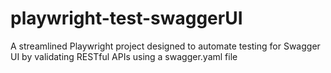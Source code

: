 # playwright-test-swaggerUI

A streamlined Playwright project designed to automate testing for Swagger UI by validating RESTful APIs using a swagger.yaml file
